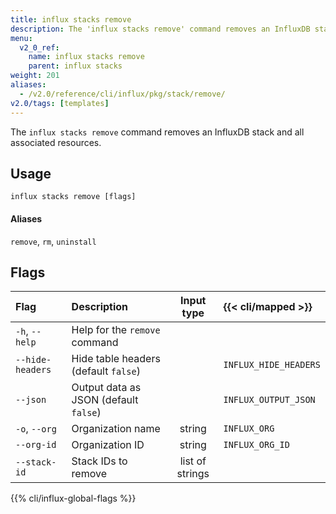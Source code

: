```yaml
---
title: influx stacks remove
description: The 'influx stacks remove' command removes an InfluxDB stack and all associated resources.
menu:
  v2_0_ref:
    name: influx stacks remove
    parent: influx stacks
weight: 201
aliases:
  - /v2.0/reference/cli/influx/pkg/stack/remove/
v2.0/tags: [templates]
---
```


The `influx stacks remove` command removes an InfluxDB stack and all associated resources.

## Usage
```
influx stacks remove [flags]
```

#### Aliases
`remove`, `rm`, `uninstall`

## Flags
| Flag             | Description                           | Input type      | {{< cli/mapped >}}    |
|:----             |:-----------                           |:----------:     |:------------------    |
| `-h`, `--help`   | Help for the `remove` command         |                 |                       |
| `--hide-headers` | Hide table headers (default `false`)  |                 | `INFLUX_HIDE_HEADERS` |
| `--json`         | Output data as JSON (default `false`) |                 | `INFLUX_OUTPUT_JSON`  |
| `-o`, `--org`    | Organization name                     | string          | `INFLUX_ORG`          |
| `--org-id`       | Organization ID                       | string          | `INFLUX_ORG_ID`       |
| `--stack-id`     | Stack IDs to remove                   | list of strings |                       |

{{% cli/influx-global-flags %}}
